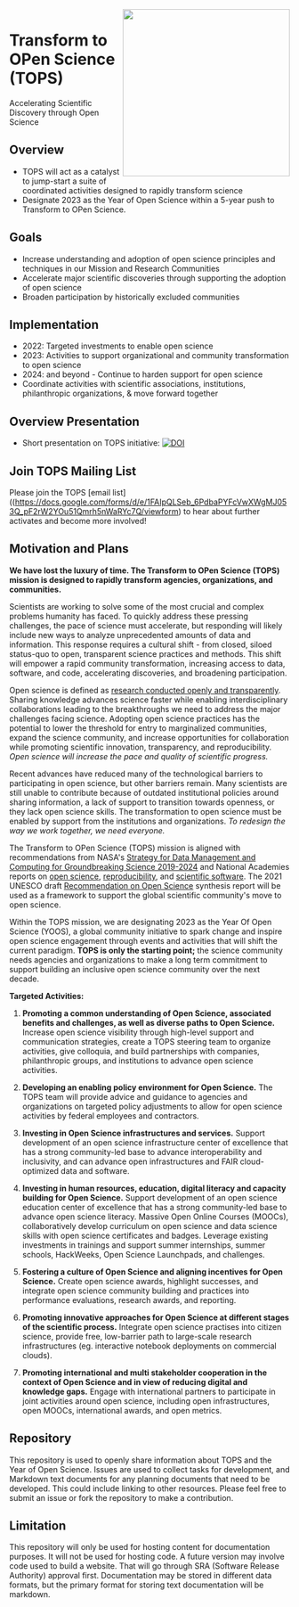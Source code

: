 <img align="right" src="https://github.com/nasa/Transform-to-Open-Science/blob/main/assets/logos/Tops_logo%404x.png" width="300">

# Transform to OPen Science (TOPS)

Accelerating Scientific Discovery through Open Science

## Overview

* TOPS will act as a catalyst to jump-start a suite of coordinated activities designed to rapidly transform science 
* Designate 2023 as the Year of Open Science within a 5-year push to Transform to OPen Science. 


## Goals

* Increase understanding and adoption of open science principles and techniques in our Mission and Research Communities 
* Accelerate major scientific discoveries through supporting the adoption of open science 
* Broaden participation by historically excluded communities 

## Implementation
- 2022: Targeted investments to enable open science
- 2023: Activities to support organizational and community transformation to open science
- 2024: and beyond - Continue to harden support for open science
- Coordinate activities with scientific associations, institutions, philanthropic organizations, & move forward together
 
## Overview Presentation
- Short presentation on TOPS initiative: [![DOI](https://zenodo.org/badge/DOI/10.5281/zenodo.5338571.svg)](https://doi.org/10.5281/zenodo.5338571)

## Join TOPS Mailing List
Please join the TOPS [email list]((https://docs.google.com/forms/d/e/1FAIpQLSeb_6PdbaPYFcVwXWgMJ053Q_pF2rW2YOu51Qmrh5nWaRYc7Q/viewform) to hear about further activates and become more involved!

## Motivation and Plans

**We have lost the luxury of time. The Transform to OPen Science (TOPS) mission is designed to rapidly transform agencies, organizations, and communities.** 

Scientists are working to solve some of the most crucial and complex problems humanity has faced. To quickly address these pressing challenges, the pace of science must accelerate, but responding will likely include new ways to analyze unprecedented amounts of data and information. This response requires a cultural shift - from closed, siloed status-quo to open, transparent science practices and methods. This shift will empower a rapid community transformation, increasing access to data, software, and code, accelerating discoveries, and broadening participation.

Open science is defined as [research conducted openly and transparently](https://www.nap.edu/catalog/25116/open-science-by-design-realizing-a-vision-for-21st-century). Sharing knowledge advances science faster while enabling interdisciplinary collaborations leading to the breakthroughs we need to address the major challenges facing science. Adopting open science practices has the potential to lower the threshold for entry to marginalized communities, expand the science community, and increase opportunities for collaboration while promoting scientific innovation, transparency, and reproducibility. *Open science will increase the pace and quality of scientific progress.*

Recent advances have reduced many of the technological barriers to participating in open science, but other barriers remain. Many scientists are still unable to contribute because of outdated institutional policies around sharing information, a lack of support to transition towards openness, or they lack open science skills. The transformation to open science must be enabled by support from the institutions and organizations. *To redesign the way we work together, we need everyone.*

The Transform to OPen Science (TOPS) mission is aligned with recommendations from NASA's [Strategy for Data Management and Computing for Groundbreaking Science 2019-2024](https://science.nasa.gov/files/science-red/s3fs-public/atoms/files/SDMWG%20Strategy_Final.pdf) and National Academies reports on [open science](https://www.nap.edu/catalog/25116/open-science-by-design-realizing-a-vision-for-21st-century), [reproducibility](https://www.nap.edu/catalog/25303/reproducibility-and-replicability-in-science), and [scientific software](https://www.nap.edu/catalog/25217/open-source-software-policy-options-for-nasa-earth-and-space-sciences). The 2021 UNESCO draft [Recommendation on Open Science](https://en.unesco.org/science-sustainable-future/open-science/recommendation) synthesis report will be used as a framework to support the  global scientific community's move to open science. 

Within the TOPS mission, we are designating 2023 as the Year Of Open Science (YOOS), a global community initiative to spark change and inspire open science engagement through events and activities that will shift the current paradigm. **TOPS is only the starting point;** the science community needs agencies and organizations to make a long term commitment to support building an inclusive open science community over the next decade. 

**Targeted Activities:**

1.  **Promoting a common understanding of Open Science, associated benefits and challenges, as well as diverse paths to Open Science.** Increase open science visibility through high-level support and communication strategies, create a TOPS steering team to organize activities, give colloquia, and build partnerships with companies, philanthropic groups, and institutions to advance open science activities.
    
2.  **Developing an enabling policy environment for Open Science.** The TOPS team will provide advice and guidance to agencies and organizations on targeted policy adjustments to allow for open science activities by federal employees and contractors.
    
3.  **Investing in Open Science infrastructures and services.** Support development of an open science infrastructure center of excellence that has a strong community-led base to advance interoperability and inclusivity, and can advance open infrastructures and FAIR cloud-optimized data and software.
    
4.  **Investing in human resources, education, digital literacy and capacity building for Open Science.** Support development of an open science education center of excellence that has a strong community-led base to advance open science literacy. Massive Open Online Courses (MOOCs), collaboratively develop curriculum on open science and data science skills with open science certificates and badges. Leverage existing investments in trainings and support summer internships, summer schools, HackWeeks, Open Science Launchpads, and challenges.
    
5.  **Fostering a culture of Open Science and aligning incentives for Open Science.** Create open science awards, highlight successes, and integrate open science community building and practices into performance evaluations, research awards, and reporting.
    
6.  **Promoting innovative approaches for Open Science at different stages of the scientific process.** Integrate open science practises into citizen science, provide free, low-barrier path to large-scale research infrastructures (eg. interactive notebook deployments on commercial clouds).
    
7.  **Promoting international and multi stakeholder cooperation in the context of Open Science and in view of reducing digital and knowledge gaps.** Engage with international partners to participate in joint activities around open science, including open infrastructures, open MOOCs, international awards, and open metrics.
 
## Repository

This repository is used to openly share information about TOPS and the Year of Open Science. 
Issues are used to collect tasks for development, and Markdown text documents for any planning documents that need to be developed.   This could include linking to other resources. Please feel free to submit an issue or fork the repository to make a contribution. 


## Limitation
This repository will only be used for hosting content for documentation purposes. It will not be used for hosting code. A future version may involve code used to build a website. That will go through SRA (Software Release Authority) approval first. Documentation may be stored in different data formats, but the primary format for storing text documentation will be markdown. 

